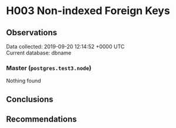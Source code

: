# H003 Non-indexed Foreign Keys #

## Observations ##
Data collected: 2019-09-20 12:14:52 +0000 UTC  
Current database: dbname  


### Master (`postgres.test3.node`) ###



Nothing found



## Conclusions ##


## Recommendations ##

